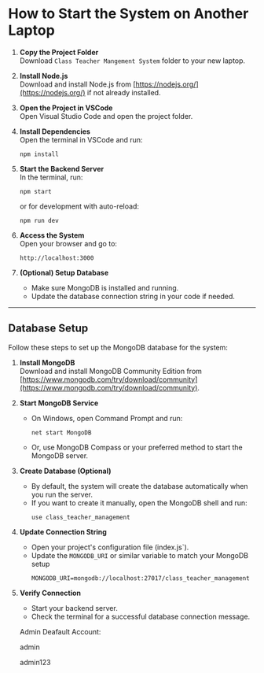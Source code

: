 # How to Start the System on Another Laptop

1. **Copy the Project Folder**  
   Download `Class Teacher Mangement System` folder to your new laptop.
   

3. **Install Node.js**  
   Download and install Node.js from [https://nodejs.org/](https://nodejs.org/) if not already installed.
   

4. **Open the Project in VSCode**  
   Open Visual Studio Code and open the project folder.


5. **Install Dependencies**  
   Open the terminal in VSCode and run:
   ```
   npm install
   ```

6. **Start the Backend Server**  
   In the terminal, run:
   ```
   npm start
   ```
   or for development with auto-reload:
   ```
   npm run dev
   ```

7. **Access the System**  
   Open your browser and go to:
   ```
   http://localhost:3000
   ```

8. **(Optional) Setup Database**  
   - Make sure MongoDB is installed and running.
   - Update the database connection string in your code if needed.

---

## Database Setup

Follow these steps to set up the MongoDB database for the system:

1. **Install MongoDB**  
   Download and install MongoDB Community Edition from [https://www.mongodb.com/try/download/community](https://www.mongodb.com/try/download/community).

2. **Start MongoDB Service**  
   - On Windows, open Command Prompt and run:
     ```
     net start MongoDB
     ```
   - Or, use MongoDB Compass or your preferred method to start the MongoDB server.

3. **Create Database (Optional)**  
   - By default, the system will create the database automatically when you run the server.
   - If you want to create it manually, open the MongoDB shell and run:
     ```
     use class_teacher_management
     ```

4. **Update Connection String**  
   - Open your project's configuration file (index.js`).
   - Update the `MONGODB_URI` or similar variable to match your MongoDB setup
     ```
     MONGODB_URI=mongodb://localhost:27017/class_teacher_management
     ```

5. **Verify Connection**  
   - Start your backend server.
   - Check the terminal for a successful database connection message.

   Admin Deafault Account:

   admin

   admin123
